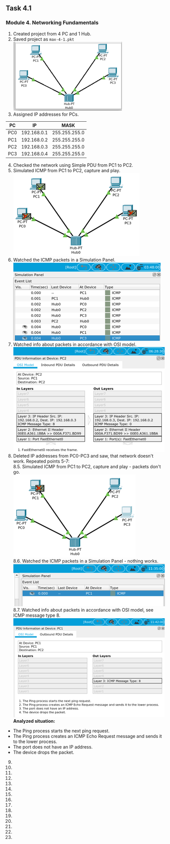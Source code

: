 ## Task 4.1
### Module 4. Networking Fundamentals
1. Created project from 4 PC and 1 Hub.  
2. Saved project as `max-4-1.pkt`  
![ScrShot 01](https://github.com/nigth/DevOps_online_Kyiv_2020Q3Q4/blob/master/m4/task4.1/shots/01.png "ScrShot 01")  
3. Assigned IP addresses for PCs.  

| PC | IP | MASK |
|:--:|:--:|:----:|
|PC0|192.168.0.1|255.255.255.0|
|PC1|192.168.0.2|255.255.255.0|
|PC2|192.168.0.3|255.255.255.0|
|PC3|192.168.0.4|255.255.255.0|
4. Checked the network using Simple PDU from PC1 to PC2.  
5. Simulated ICMP from PC1 to PC2, capture and play.  
![ScrShot 02](https://github.com/nigth/DevOps_online_Kyiv_2020Q3Q4/blob/master/m4/task4.1/shots/02.png "ScrShot 02")  
6. Watched the ICMP packets in a Simulation Panel.  
![ScrShot 03](https://github.com/nigth/DevOps_online_Kyiv_2020Q3Q4/blob/master/m4/task4.1/shots/03.png "ScrShot 03")  
7. Watched info about packets in accordance with OSI model.  
![ScrShot 04](https://github.com/nigth/DevOps_online_Kyiv_2020Q3Q4/blob/master/m4/task4.1/shots/04.png "ScrShot 04")  
8. Deleted IP addresses from PC0-PC3 and saw, that network doesn't work. Repeated points 5-7:  
8.5. Simulated ICMP from PC1 to PC2, capture and play - packets don't go.  
![ScrShot 05](https://github.com/nigth/DevOps_online_Kyiv_2020Q3Q4/blob/master/m4/task4.1/shots/05.png "ScrShot 05")  
8.6. Watched the ICMP packets in a Simulation Panel - nothing works.  
![ScrShot 06](https://github.com/nigth/DevOps_online_Kyiv_2020Q3Q4/blob/master/m4/task4.1/shots/06.png "ScrShot 06")  
8.7. Watched info about packets in accordance with OSI model, see ICMP message type 8.  
![ScrShot 07](https://github.com/nigth/DevOps_online_Kyiv_2020Q3Q4/blob/master/m4/task4.1/shots/07.png "ScrShot 07")  
**Analyzed situation:**  
- The Ping process starts the next ping request.  
- The Ping process creates an ICMP Echo Request message and sends it to the lower process.  
- The port does not have an IP address.  
- The device drops the packet.  
9. 
10. 
11. 
12. 
13. 
14. 
15. 
16. 
17. 
18. 
19. 
20. 
21. 
22. 
23. 
 

